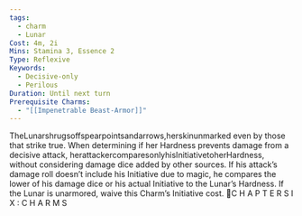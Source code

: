 ```yaml
---
tags:
  - charm
  - Lunar
Cost: 4m, 2i
Mins: Stamina 3, Essence 2
Type: Reflexive
Keywords:
  - Decisive-only
  - Perilous
Duration: Until next turn
Prerequisite Charms:
  - "[[Impenetrable Beast-Armor]]"
---
```

TheLunarshrugsoffspearpointsandarrows,herskinunmarked even by those that strike true. When determining if her Hardness prevents damage from a decisive attack, herattackercomparesonlyhisInitiativetoherHardness, without considering damage dice added by other sources. If his attack’s damage roll doesn’t include his Initiative due to magic, he compares the lower of his damage dice or his actual Initiative to the Lunar’s Hardness. If the Lunar is unarmored, waive this Charm’s Initiative cost. C H A P T E R S I X : C H A R M S